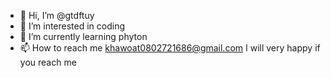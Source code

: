 - 👋 Hi, I’m @gtdftuy
- 👀 I’m interested in coding
- 🌱 I’m currently learning phyton
- 📫 How to reach me khawoat0802721686@gmail.com I will very happy if you reach me

<!---
gtdftuy/gtdftuy is a ✨ special ✨ repository because its `README.md` (this file) appears on your GitHub profile.
You can click the Preview link to take a look at your changes.
--->

